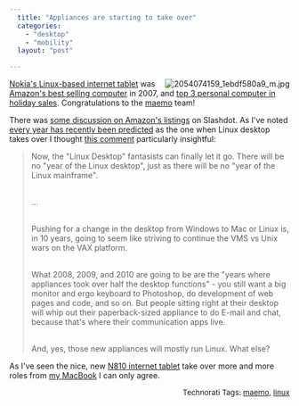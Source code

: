 ```yaml
---
  title: "Appliances are starting to take over"
  categories: 
    - "desktop"
    - "mobility"
  layout: "post"

---
```

<img style="float:right;margin-left:6px;" src="http://farm3.static.flickr.com/2269/2054074159_1ebdf580a9_m.jpg" alt="2054074159_1ebdf580a9_m.jpg" /><a href="http://en.wikipedia.org/wiki/Nokia_N800">Nokia's Linux-based internet tablet</a> was <a href="http://gizmodo.com/338567/amazons-best-of-2007-is-part-duh-part-huh">Amazon's best selling computer</a> in 2007, and <a href="http://www.internettablettalk.com/2007/12/26/amazon-holiday-pc-sales-nokia-interenet-tablet-in-top-3/">top 3 personal computer in holiday sales</a>. Congratulations to the <a href="http://maemo.org/">maemo</a> team!

There was <a href="http://linux.slashdot.org/article.pl?sid=07/12/29/1959244">some discussion on Amazon's listings</a> on Slashdot. As I've noted <a href="http://bergie.iki.fi/blog/2004-04-13-001/">every year has recently been predicted</a> as the one when Linux desktop takes over I thought <a href="http://linux.slashdot.org/comments.pl?sid=401492&amp;cid=21851200">this comment</a> particularly insightful:

<blockquote>Now, the &quot;Linux Desktop&quot; fantasists can finally let it go. There will be no &quot;year of the Linux desktop&quot;, just as there will be no &quot;year of the Linux mainframe&quot;.<br /><br />

...<br /><br />

Pushing for a change in the desktop from Windows to Mac or Linux is, in 10 years, going to seem like striving to continue the VMS vs Unix wars on the VAX platform.<br /><br />

What 2008, 2009, and 2010 are going to be are the &quot;years where appliances took over half the desktop functions&quot; - you still want a big monitor and ergo keyboard to Photoshop, do development of web pages and code, and so on. But people sitting right at their desktop will whip out their paperback-sized appliance to do E-mail and chat, because that's where their communication apps live.<br /><br />

And, yes, those new appliances will mostly run Linux. What else?</blockquote>As I've seen the nice, new <a href="http://en.wikipedia.org/wiki/Nokia_N810">N810 internet tablet</a> take over more and more roles from <a href="http://bergie.iki.fi/blog/switching-to-intel-macbook/">my MacBook</a> I can only agree.<span style="font-size:10pt;"></span><p style="text-align:right;"><span style="font-size:10pt;">Technorati Tags: </span><span style="font-size:10pt;"><a href="http://www.technorati.com/tag/maemo">maemo</a></span><span style="font-size:10pt;">, </span><span style="font-size:10pt;"><a href="http://www.technorati.com/tag/linux">linux</a></span></p>